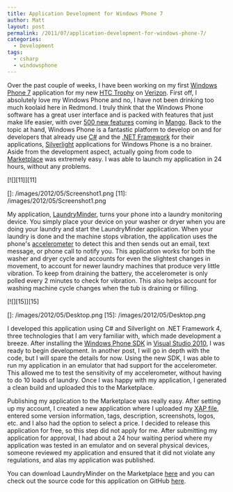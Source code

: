 ```yaml
---
title: Application Development for Windows Phone 7
author: Matt
layout: post
permalink: /2011/07/application-development-for-windows-phone-7/
categories:
  - Development
tags:
  - csharp
  - windowsphone
---
```


Over the past couple of weeks, I have been working on my first [Windows Phone 7][1] application for my new [HTC Trophy][2] on [Verizon][3]. First off, I absolutely love my Windows Phone and no, I have not been drinking too much koolaid here in Redmond. I truly think that the Windows Phone software has a great user interface and is packed with features that just make life easier, with over [500 new features][4] coming in [Mango][5]. Back to the topic at hand, Windows Phone is a fantastic platform to develop on and for developers that already use [C#][6] and the [.NET Framework][7] for their applications, [Silverlight][8] applications for Windows Phone is a no brainer. Aside from the development aspect, actually going from code to [Marketplace][9] was extremely easy. I was able to launch my application in 24 hours, without any problems.

 [1]: http://www.microsoft.com/windowsphone/en-us/default.aspx
 [2]: http://www.htc.com/us/products/trophy-verizon?view=1-1&sort=0&filters=4-0-0
 [3]: http://www.verizonwireless.com/b2c/index.html
 [4]: http://techcrunch.com/2011/05/24/microsoft-officially-announces-windows-phone-7-1-mango-with-500-new-features/
 [5]: http://www.youtube.com/watch?v=OP30F3ZxTmw
 [6]: http://msdn.microsoft.com/en-us/vcsharp/aa336809
 [7]: http://www.microsoft.com/net/
 [8]: http://www.silverlight.net/
 [9]: http://www.microsoft.com/windowsphone/en-us/apps/default.aspx

[![][11]][11]

 []: /images/2012/05/Screenshot1.png
 [11]: /images/2012/05/Screenshot1.png

My application, [LaundryMinder][12], turns your phone into a laundry monitoring device. You simply place your device on your washer or dryer when you are doing your laundry and start the LaundryMinder application. When your laundry is done and the machine stops vibration, the application uses the phone's [accelerometer][13] to detect this and then sends out an email, text message, or phone call to notify you. This application works for both the washer and dryer cycle and accounts for even the slightest changes in movement, to account for newer laundry machines that produce very little vibration. To keep from draining the battery, the accelerometer is only polled every 2 minutes to check for vibration. This also helps account for washing machine cycle changes when the tub is draining or filling.

 [12]: http://windowsphone.com/s?appid=2b36d281-9189-e011-986b-78e7d1fa76f8
 [13]: http://en.wikipedia.org/wiki/Accelerometer

[![][15]][15]

 []: /images/2012/05/Desktop.png
 [15]: /images/2012/05/Desktop.png

I developed this application using C# and Silverlight on .NET Framework 4, three technologies that I am very familiar with, which made development a breeze. After installing the [Windows Phone SDK][16] in [Visual Studio 2010][17], I was ready to begin development. In another post, I will go in depth with the code, but I will spare the details for now. Using the new SDK, I was able to run my application in an emulator that had support for the accelerometer. This allowed me to test the sensitivity of my accelerometer, without having to do 10 loads of laundry. Once I was happy with my application, I generated a clean build and uploaded this to the Marketplace.

 [16]: http://create.msdn.com/en-US/home/getting_started
 [17]: http://www.microsoft.com/visualstudio/en-us

Publishing my application to the Marketplace was really easy. After setting up my account, I created a new application where I uploaded my [XAP file][18], entered some version information, tags, description, screenshots, logos, etc. and I also had the option to select a price. I decided to release this application for free, so this step did not apply for me. After submitting my application for approval, I had about a 24 hour waiting period where my application was tested in an emulator and on several physical devices, someone reviewed my application and ensured that it did not violate any regulations, and alas my application was published.

 [18]: http://forums.asp.net/t/1277554.aspx

You can download LaundryMinder on the Marketplace [here][12] and you can check out the source code for this application on GitHub [here][19].

 [19]: https://github.com/mbmccormick/LaundryMinder